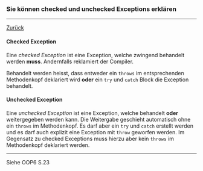 ### Sie können checked und unchecked Exceptions erklären

---

[Zurück](200exceptions.md)

#### Checked Exception
Eine *checked Exception* ist eine Exception, welche zwingend behandelt 
werden **muss**. Andernfalls reklamiert der Compiler. 

Behandelt werden heisst, dass entweder ein ``throws`` im entsprechenden
Methodenkopf deklariert wird **oder** ein ``try`` und ``catch`` 
Block die Exception behandelt.

#### Unchecked Exception
Eine *unchecked Exception* ist eine Exception, welche behandelt **oder** 
weitergegeben werden kann. Die Weitergabe geschieht automatisch ohne
ein ``throws`` im Methodenkopf. Es darf aber ein ``try`` und 
``catch`` erstellt werden und es darf auch explizit eine Exception
mit ``throw`` geworfen werden. Im Gegensatz zu checked Exceptions
muss hierzu aber kein ``throws`` im Methodenkopf deklariert werden.

---
Siehe OOP6 S.23
